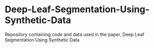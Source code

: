 # Deep-Leaf-Segmentation-Using-Synthetic-Data
Repository containing code and data used in the paper, Deep Leaf Segmentation Using Synthetic Data
